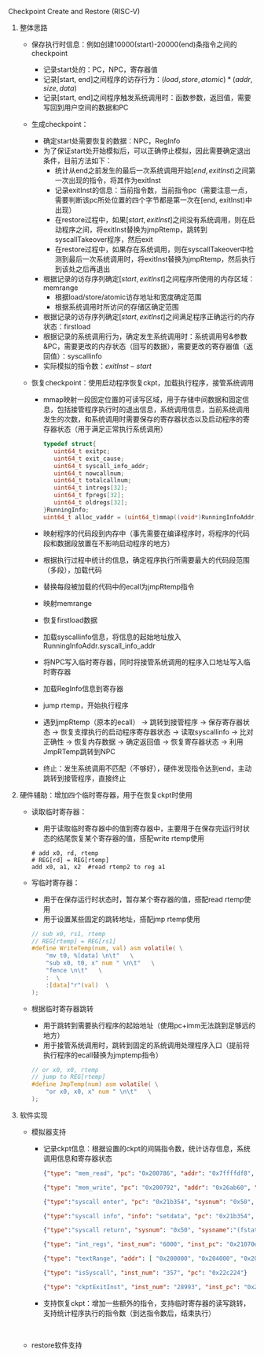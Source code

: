 Checkpoint Create and Restore (RISC-V)

1. 整体思路

   - 保存执行时信息：例如创建10000(start)-20000(end)条指令之间的checkpoint

     - 记录start处的：PC，NPC，寄存器值
     - 记录[start, end]之间程序的访存行为：$(load, store, atomic) * (addr, size, data)$ 
     - 记录[start, end]之间程序触发系统调用时：函数参数，返回值，需要写回到用户空间的数据和PC

   - 生成checkpoint：

     - 确定start处需要恢复的数据：NPC，RegInfo
     - 为了保证start处开始模拟后，可以正确停止模拟，因此需要确定退出条件，目前方法如下：
        - 统计从end之前发生的最后一次系统调用开始$[end, exitInst)$之间第一次出现的指令，将其作为exitInst
        - 记录exitInst的信息：当前指令数，当前指令pc（需要注意一点，需要判断该pc所处位置的四个字节都是第一次在[end, exitInst)中出现）
        - 在restore过程中，如果$[start, exitInst]$之间没有系统调用，则在启动程序之间，将exitInst替换为jmpRtemp，跳转到syscallTakeover程序，然后exit
        - 在restore过程中，如果存在系统调用，则在syscallTakeover中检测到最后一次系统调用时，将exitInst替换为jmpRtemp，然后执行到该处之后再退出
     - 根据记录的访存序列确定$[start, exitInst]$之间程序所使用的内存区域：memrange
        - 根据load/store/atomic访存地址和宽度确定范围
        - 根据系统调用时所访问的存储区确定范围
     - 根据记录的访存序列确定$[start, exitInst]$之间满足程序正确运行的内存状态：firstload
     - 根据记录的系统调用行为，确定发生系统调用时：系统调用号&参数&PC，需要更改的内存状态（回写的数据），需要更改的寄存器值（返回值）：syscallinfo
     - 实际模拟的指令数：$exitInst-start$

   - 恢复checkpoint：使用启动程序恢复ckpt，加载执行程序，接管系统调用

     - mmap映射一段固定位置的可读写区域，用于存储中间数据和固定信息，包括接管程序执行时的退出信息，系统调用信息，当前系统调用发生的次数，和系统调用时需要保存的寄存器状态以及启动程序的寄存器状态（用于满足正常执行系统调用）

       ```c
       typedef struct{
          uint64_t exitpc;
          uint64_t exit_cause;
          uint64_t syscall_info_addr;
          uint64_t nowcallnum;
          uint64_t totalcallnum;
          uint64_t intregs[32];
          uint64_t fpregs[32];
          uint64_t oldregs[32];
       }RunningInfo;
       uint64_t alloc_vaddr = (uint64_t)mmap((void*)RunningInfoAddr, 4096*2, PROT_READ | PROT_WRITE, MAP_PRIVATE|MAP_ANON, -1, 0);
       ```

     - 映射程序的代码段到内存中（事先需要在编译程序时，将程序的代码段和数据段放置在不影响启动程序的地方）
      - 根据执行过程中统计的信息，确定程序执行所需要最大的代码段范围（多段），加载代码
      - 替换每段被加载的代码中的ecall为jmpRtemp指令

     - 映射memrange

     - 恢复firstload数据

     - 加载syscallinfo信息，将信息的起始地址放入RunningInfoAddr.syscall_info_addr

     - 将NPC写入临时寄存器，同时将接管系统调用的程序入口地址写入临时寄存器

     - 加载RegInfo信息到寄存器

     - jump rtemp，开始执行程序

     - 遇到jmpRtemp（原本的ecall） -> 跳转到接管程序 -> 保存寄存器状态 -> 恢复支撑执行的启动程序寄存器状态 -> 读取syscallinfo -> 比对正确性 -> 恢复内存数据 -> 确定返回值 -> 恢复寄存器状态 -> 利用JmpRTemp跳转到NPC

     - 终止：发生系统调用不匹配（不够好），硬件发现指令达到end，主动跳转到接管程序，直接终止

2. 硬件辅助：增加四个临时寄存器，用于在恢复ckpt时使用

   - 读取临时寄存器：

     - 用于读取临时寄存器中的值到寄存器中，主要用于在保存完运行时状态的结尾恢复某个寄存器的值，搭配write rtemp使用

     ```assembly
     # add x0, rd, rtemp
     # REG[rd] = REG[rtemp]
     add x0, a1, x2  #read rtemp2 to reg a1
     ```

   - 写临时寄存器：

     - 用于在保存运行时状态时，暂存某个寄存器的值，搭配read rtemp使用
     - 用于设置某些固定的跳转地址，搭配jmp rtemp使用

     ```c
     // sub x0, rs1, rtemp
     // REG[rtemp] = REG[rs1]
     #define WriteTemp(num, val) asm volatile( \
         "mv t0, %[data] \n\t"   \
         "sub x0, t0, x" num " \n\t"   \
         "fence \n\t"   \
         :  \
         :[data]"r"(val)  \
     );
     ```

   - 根据临时寄存器跳转

     - 用于跳转到需要执行程序的起始地址（使用pc+imm无法跳到足够远的地方）
     - 用于接管系统调用时，跳转到固定的系统调用处理程序入口（提前将执行程序的ecall替换为jmptemp指令）

     ```c
     // or x0, x0, rtemp
     // jump to REG[rtemp]
     #define JmpTemp(num) asm volatile( \
         "or x0, x0, x" num " \n\t"   \
     );
     ```

3. 软件实现

   - 模拟器支持

     - 记录ckpt信息：根据设置的ckpt的间隔指令数，统计访存信息，系统调用信息和寄存器状态

       ```json
       {"type": "mem_read", "pc": "0x200786", "addr": "0x7ffffdf8", "size": "0x8", "data": "0x1"}
       
       {"type": "mem_write", "pc": "0x200792", "addr": "0x26ab60", "size": "0x4", "data": "0x0"}
       
       {"type":"syscall enter", "pc": "0x21b354", "sysnum": "0x50", "param": [ "0x1", "0x7ffff670", "0x7ffff670", "0x0", "0x5e8" ]}
       
       {"type":"syscall info", "info": "setdata", "pc": "0x21b354", "buf": "0x7ffff670", "bytes": "0x80", "ret": "0x0", "data": [ "0xa","0x0","0x0","0x0","0x0","0x0","0x0","0x0","0x3","0x0","0x0"]}
       
       {"type":"syscall return", "sysnum": "0x50", "sysname":"(fstat(0, 0x7ffff670))", "pc": "0x21b354", "res":"has ret", "val": "0x0"}
       
       {"type": "int_regs", "inst_num": "6000", "inst_pc": "0x21070e", "npc": "0x210710", "data": [ "0x0", "0x2118e4", "0x7ffff700", "0x26b1b0", "0x26d710", "0xa", "0x7fffffde", "0x1", "0x2", "0x264000", "0x269218", "0x26e2e0", "0x2", "0x26e2e0", "0x1000", "0xfffffffffbad2a84", "0x64", "0xffffffffffffffff", "0x263a88", "0x263d28", "0x1", "0x263a88", "0x248ea0", "0x269218", "0x20", "0x249b58", "0x1", "0x248ea2", "0x0", "0x1", "0x0", "0x20" ]}
       
       {"type": "textRange", "addr": [ "0x200000", "0x204000", "0x207000", "0x220000", "0x229000", "0x22b000", "0x230000", "0x23c000" ], "size": [ "0x1000", "0x2000", "0x13000", "0x2000", "0x1000", "0x4000", "0x2000", "0x1000" ] }

       {"type": "isSyscall", "inst_num": "357", "pc": "0x22c224"}

       {"type": "ckptExitInst", "inst_num": "28993", "inst_pc": "0x200642"}
       ```

     - 支持恢复ckpt：增加一些额外的指令，支持临时寄存器的读写跳转，支持统计程序执行的指令数（到达指令数后，结束执行）

       ​

   - restore软件支持
